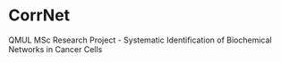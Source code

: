 # CorrNet
QMUL MSc Research Project - Systematic Identification of Biochemical Networks in Cancer Cells
